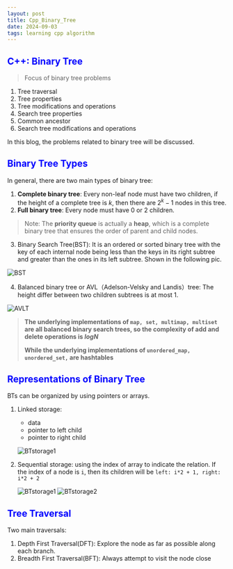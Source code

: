```yaml
---
layout: post
title: Cpp_Binary_Tree
date: 2024-09-03
tags: learning cpp algorithm
---
```


<!--# <span style="color: blue;"></span>-->
## <span style="color: blue;">C++: Binary Tree</span>
> Focus of binary tree problems

1. Tree traversal
2. Tree properties
3. Tree modifications and operations
4. Search tree properties
5. Common ancestor
6. Search tree modifications and operations

In this blog, the problems related to binary tree will be discussed.
<!--more-->
## <span style="color: blue;">Binary Tree Types</span>

In general, there are two main types of binary tree:
1. **Complete binary tree**: Every non-leaf node must have two children, if the height of a complete tree is $k$, then there are $2^k - 1$ nodes in this tree.
2. **Full binary tree**: Every node must have 0 or 2 children.

> Note: The **priority queue** is actually a **heap**, which is a complete binary tree that ensures the order of parent and child nodes.

3. Binary Search Tree(BST): It is an ordered or sorted binary tree with the key of each internal node being less than the keys in its right subtree and greater than the ones in its left subtree. Shown in the following pic.

![BST]({{site.baseurl}}/assets/img/Binary_search_tree.png)

4. Balanced binary tree or AVL（Adelson-Velsky and Landis）tree: The height differ between two children subtrees is at most 1.

![AVLT]({{site.baseurl}}/assets/img/AVL.png)

> **The underlying implementations of ```map, set, multimap, multiset``` are all balanced binary search trees, so the complexity of add and delete operations is $logN$**
>
> **While the underlying implementations of ```unordered_map, unordered_set,``` are hashtables**

## <span style="color: blue;">Representations of Binary Tree</span>

BTs can be organized by using pointers or arrays.

1. Linked storage:
   - data
   - pointer to left child
   - pointer to right child 

    ![BTstorage1]({{site.baseurl}}/assets/img/btlinkstorage.png)

2. Sequential storage: using the index of array to indicate the relation. If the index of a node is ```i```, then its children will be ```left: i*2 + 1, right: i*2 + 2```

    ![BTstorage1]({{site.baseurl}}/assets/img/btstorage1.png)
    ![BTstorage2]({{site.baseurl}}/assets/img/btstorge2.png)

## <span style="color: blue;">Tree Traversal</span>

Two main traversals:
1.  Depth First Traversal(DFT): Explore the node as far as possible along each branch.
2.  Breadth First Traversal(BFT): Always attempt to visit the node close